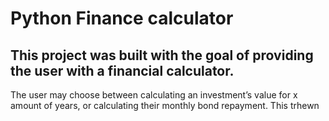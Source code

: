 # Python Finance calculator
## This project was built with the goal of providing the user with a financial calculator.

The user may choose between calculating an investment’s value for x amount of years, or calculating their monthly bond repayment.
This trhewn 
